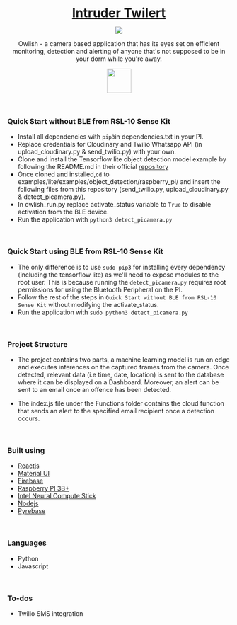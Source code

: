 <h1 align="center" style="border-bottom: none !important; margin-bottom: 5px !important;"><a href="https://designrevision.com/downloads/shards-dashboard-lite-react/">Intruder Twilert</a></h1>
<p align="center">
  <a href="#">
    <img src="https://img.shields.io/badge/License-MIT-brightgreen.svg" />
  </a>
</p>

<p align="center">
Owlish - a camera based application that has its eyes set on efficient monitoring, detection and alerting of anyone that's not supposed to be in your dorm while you're away.
</p>

<p align="center">
  <a href="https://idp-app-70f95.firebaseapp.com">
    <img height="55px" src="assets/btn-live-preview.png" />
  </a>
</p>


<br />

### Quick Start without BLE from RSL-10 Sense Kit
* Install all dependencies with `pip3`in dependencies.txt in your PI.
* Replace credentials for Cloudinary and Twilio Whatsapp API (in upload_cloudinary.py & send_twilio.py) with your own.
* Clone and install the Tensorflow lite object detection model example by following the README.md in their official [repository](https://github.com/tensorflow/examples/blob/master/lite/examples/object_detection/raspberry_pi/README.md)
* Once cloned and installed,`cd` to examples/lite/examples/object_detection/raspberry_pi/ and insert the following files from this repository (send_twilio.py, upload_cloudinary.py & detect_picamera.py). 
* In owlish_run.py replace activate_status variable to `True` to disable activation from the BLE device.
* Run the application with `python3 detect_picamera.py` 
<br />

### Quick Start using BLE from RSL-10 Sense Kit
* The only difference is to use `sudo pip3` for installing every dependency (including the tensorflow lite) as we'll need to expose modules to the root user. This is because running the `detect_picamera.py` requires root permissions for using the Bluetooth Peripheral on the PI.
* Follow the rest of the steps in `Quick Start without BLE from RSL-10 Sense Kit` without modifying the activate_status.
* Run the application with `sudo python3 detect_picamera.py` 

<br />

### Project Structure

- The project contains two parts, a machine learning model is run on edge and executes inferences on the captured frames from the camera. Once detected, relevant data (i.e time, date, location) is sent to the database where it can be displayed on a Dashboard. Moreover, an alert can be sent to an email once an offence has been detected.

- The index.js file under the Functions folder contains the cloud function that sends an alert to the specified email recipient once a detection occurs.
<br />

### Built using
- [Reactjs](https://reactjs.org/)
- [Material UI](https://material-ui.com/)
- [Firebase](https://firebase.google.com/)
- [Raspberry PI 3B+](https://www.raspberrypi.org/)
- [Intel Neural Compute Stick](https://software.intel.com/en-us/articles/intel-movidius-neural-compute-stick)
- [Nodejs](https://nodejs.org/en/)
- [Pyrebase](https://github.com/thisbejim/Pyrebase)

<br />

### Languages
- Python
- Javascript

<br />

### To-dos
- Twilio SMS integration
